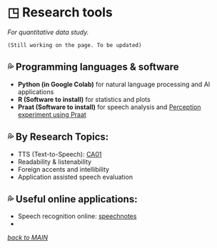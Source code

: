 # ◳ Research tools
_For quantitative data study._  

~~~
(Still working on the page. To be updated)
~~~

## 💦 Programming languages & software 
* **Python (in Google Colab)** for natural language processing and AI applications
* **R (Software to install)** for statistics and plots
* **Praat (Software to install)** for speech analysis and [Perception experiment using Praat](https://fon.hum.uva.nl/praat/manual/ExperimentMFC.html)   


## 💦 By Research Topics:
* TTS (Text-to-Speech): [CA01](https://github.com/MK316/applications/blob/main/Speech_gTTS.ipynb)
* Readability & listenability   
* Foreign accents and intellibility
* Application assisted speech evaluation   



## 💦 Useful online applications:
* Speech recognition online: [speechnotes](https://speechnotes.co)  
* 


[_back to MAIN_](../README.md)  
